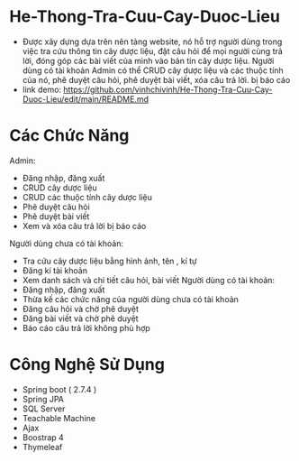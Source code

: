 # He-Thong-Tra-Cuu-Cay-Duoc-Lieu
- Được xây dựng dựa trên nên tảng website, nó hỗ trợ người dùng trong việc tra cứu thông tin cây dược liệu, đặt câu hỏi để mọi người cùng trả lời, đóng góp các bài viết của mình vào bản tin cây dược liệu. Người dùng có tài khoản Admin có thể CRUD cây dược liệu và các thuộc tính của nó, phê duyệt câu hỏi, phê duyệt bài viết, xóa câu trả lời. bị báo cáo 
- link demo: https://github.com/vinhchivinh/He-Thong-Tra-Cuu-Cay-Duoc-Lieu/edit/main/README.md

# Các Chức Năng
 Admin:
- Đăng nhập, đăng xuất 
- CRUD cây dược liệu
- CRUD các thuộc tính cây dược liệu
- Phê duyệt câu hỏi
- Phê duyệt bài viết
- Xem và xóa câu trả lời bị báo cáo
 
 Người dùng chưa có tài khoản:
  - Tra cứu cây dược liệu bằng hình ảnh, tên , kí tự
  - Đăng kí tài khoản
  - Xem danh sách và chi tiết câu hỏi, bài viết
Người dùng có tài khoản:
- Đăng nhập, đăng xuất
- Thừa kế các chức năng của người dùng chưa có tài khoản
- Đăng câu hỏi và chờ phê duyệt
- Đăng bài viết và chờ phê duyệt
- Báo cáo câu trả lời không phù hợp

# Công Nghệ Sử Dụng
- Spring boot ( 2.7.4 )
- Spring JPA
- SQL Server 
- Teachable Machine
- Ajax
- Boostrap 4
- Thymeleaf

